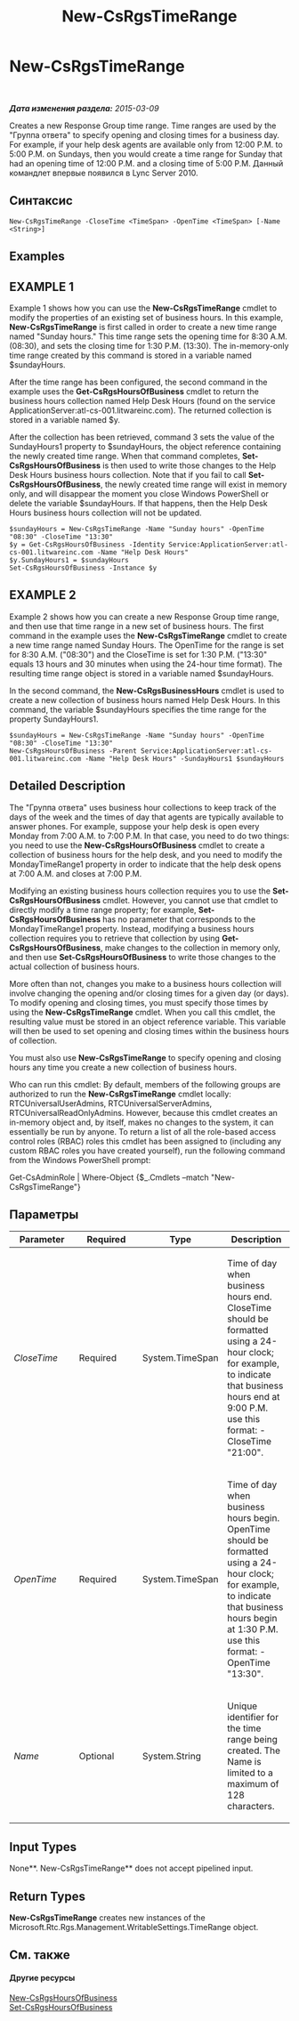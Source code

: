 ﻿---
title: New-CsRgsTimeRange
TOCTitle: New-CsRgsTimeRange
ms:assetid: e8abc3cc-2b13-479d-83d6-2f542fa12e45
ms:mtpsurl: https://technet.microsoft.com/ru-ru/library/Gg399040(v=OCS.15)
ms:contentKeyID: 49311523
ms.date: 05/19/2016
mtps_version: v=OCS.15
ms.translationtype: HT
---

# New-CsRgsTimeRange

 

_**Дата изменения раздела:** 2015-03-09_

Creates a new Response Group time range. Time ranges are used by the "Группа ответа" to specify opening and closing times for a business day. For example, if your help desk agents are available only from 12:00 P.M. to 5:00 P.M. on Sundays, then you would create a time range for Sunday that had an opening time of 12:00 P.M. and a closing time of 5:00 P.M. Данный командлет впервые появился в Lync Server 2010.

## Синтаксис

    New-CsRgsTimeRange -CloseTime <TimeSpan> -OpenTime <TimeSpan> [-Name <String>]

## Examples

## EXAMPLE 1

Example 1 shows how you can use the **New-CsRgsTimeRange** cmdlet to modify the properties of an existing set of business hours. In this example, **New-CsRgsTimeRange** is first called in order to create a new time range named "Sunday hours." This time range sets the opening time for 8:30 A.M. (08:30), and sets the closing time for 1:30 P.M. (13:30). The in-memory-only time range created by this command is stored in a variable named $sundayHours.

After the time range has been configured, the second command in the example uses the **Get-CsRgsHoursOfBusiness** cmdlet to return the business hours collection named Help Desk Hours (found on the service ApplicationServer:atl-cs-001.litwareinc.com). The returned collection is stored in a variable named $y.

After the collection has been retrieved, command 3 sets the value of the SundayHours1 property to $sundayHours, the object reference containing the newly created time range. When that command completes, **Set-CsRgsHoursOfBusiness** is then used to write those changes to the Help Desk Hours business hours collection. Note that if you fail to call **Set-CsRgsHoursOfBusiness**, the newly created time range will exist in memory only, and will disappear the moment you close Windows PowerShell or delete the variable $sundayHours. If that happens, then the Help Desk Hours business hours collection will not be updated.

    $sundayHours = New-CsRgsTimeRange -Name "Sunday hours" -OpenTime "08:30" -CloseTime "13:30"
    $y = Get-CsRgsHoursOfBusiness -Identity Service:ApplicationServer:atl-cs-001.litwareinc.com -Name "Help Desk Hours" 
    $y.SundayHours1 = $sundayHours
    Set-CsRgsHoursOfBusiness -Instance $y

## EXAMPLE 2

Example 2 shows how you can create a new Response Group time range, and then use that time range in a new set of business hours. The first command in the example uses the **New-CsRgsTimeRange** cmdlet to create a new time range named Sunday Hours. The OpenTime for the range is set for 8:30 A.M. ("08:30") and the CloseTime is set for 1:30 P.M. ("13:30" equals 13 hours and 30 minutes when using the 24-hour time format). The resulting time range object is stored in a variable named $sundayHours.

In the second command, the **New-CsRgsBusinessHours** cmdlet is used to create a new collection of business hours named Help Desk Hours. In this command, the variable $sundayHours specifies the time range for the property SundayHours1.

    $sundayHours = New-CsRgsTimeRange -Name "Sunday hours" -OpenTime "08:30" -CloseTime "13:30"
    New-CsRgsHoursOfBusiness -Parent Service:ApplicationServer:atl-cs-001.litwareinc.com -Name "Help Desk Hours" -SundayHours1 $sundayHours

## Detailed Description

The "Группа ответа" uses business hour collections to keep track of the days of the week and the times of day that agents are typically available to answer phones. For example, suppose your help desk is open every Monday from 7:00 A.M. to 7:00 P.M. In that case, you need to do two things: you need to use the **New-CsRgsHoursOfBusiness** cmdlet to create a collection of business hours for the help desk, and you need to modify the MondayTimeRange1 property in order to indicate that the help desk opens at 7:00 A.M. and closes at 7:00 P.M.

Modifying an existing business hours collection requires you to use the **Set-CsRgsHoursOfBusiness** cmdlet. However, you cannot use that cmdlet to directly modify a time range property; for example, **Set-CsRgsHoursOfBusiness** has no parameter that corresponds to the MondayTimeRange1 property. Instead, modifying a business hours collection requires you to retrieve that collection by using **Get-CsRgsHoursOfBusiness**, make changes to the collection in memory only, and then use **Set-CsRgsHoursOfBusiness** to write those changes to the actual collection of business hours.

More often than not, changes you make to a business hours collection will involve changing the opening and/or closing times for a given day (or days). To modify opening and closing times, you must specify those times by using the **New-CsRgsTimeRange** cmdlet. When you call this cmdlet, the resulting value must be stored in an object reference variable. This variable will then be used to set opening and closing times within the business hours of collection.

You must also use **New-CsRgsTimeRange** to specify opening and closing hours any time you create a new collection of business hours.

Who can run this cmdlet: By default, members of the following groups are authorized to run the **New-CsRgsTimeRange** cmdlet locally: RTCUniversalUserAdmins, RTCUniversalServerAdmins, RTCUniversalReadOnlyAdmins. However, because this cmdlet creates an in-memory object and, by itself, makes no changes to the system, it can essentially be run by anyone. To return a list of all the role-based access control roles (RBAC) roles this cmdlet has been assigned to (including any custom RBAC roles you have created yourself), run the following command from the Windows PowerShell prompt:

Get-CsAdminRole | Where-Object {$\_.Cmdlets –match "New-CsRgsTimeRange"}

## Параметры


<table>
<colgroup>
<col style="width: 25%" />
<col style="width: 25%" />
<col style="width: 25%" />
<col style="width: 25%" />
</colgroup>
<thead>
<tr class="header">
<th>Parameter</th>
<th>Required</th>
<th>Type</th>
<th>Description</th>
</tr>
</thead>
<tbody>
<tr class="odd">
<td><p><em>CloseTime</em></p></td>
<td><p>Required</p></td>
<td><p>System.TimeSpan</p></td>
<td><p>Time of day when business hours end. CloseTime should be formatted using a 24-hour clock; for example, to indicate that business hours end at 9:00 P.M. use this format: -CloseTime &quot;21:00&quot;.</p></td>
</tr>
<tr class="even">
<td><p><em>OpenTime</em></p></td>
<td><p>Required</p></td>
<td><p>System.TimeSpan</p></td>
<td><p>Time of day when business hours begin. OpenTime should be formatted using a 24-hour clock; for example, to indicate that business hours begin at 1:30 P.M. use this format: -OpenTime &quot;13:30&quot;.</p></td>
</tr>
<tr class="odd">
<td><p><em>Name</em></p></td>
<td><p>Optional</p></td>
<td><p>System.String</p></td>
<td><p>Unique identifier for the time range being created. The Name is limited to a maximum of 128 characters.</p></td>
</tr>
</tbody>
</table>


## Input Types

None**. New-CsRgsTimeRange** does not accept pipelined input.

## Return Types

**New-CsRgsTimeRange** creates new instances of the Microsoft.Rtc.Rgs.Management.WritableSettings.TimeRange object.

## См. также

#### Другие ресурсы

[New-CsRgsHoursOfBusiness](new-csrgshoursofbusiness.md)  
[Set-CsRgsHoursOfBusiness](set-csrgshoursofbusiness.md)

